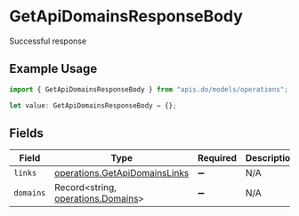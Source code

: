 # GetApiDomainsResponseBody

Successful response

## Example Usage

```typescript
import { GetApiDomainsResponseBody } from "apis.do/models/operations";

let value: GetApiDomainsResponseBody = {};
```

## Fields

| Field                                                                          | Type                                                                           | Required                                                                       | Description                                                                    |
| ------------------------------------------------------------------------------ | ------------------------------------------------------------------------------ | ------------------------------------------------------------------------------ | ------------------------------------------------------------------------------ |
| `links`                                                                        | [operations.GetApiDomainsLinks](../../models/operations/getapidomainslinks.md) | :heavy_minus_sign:                                                             | N/A                                                                            |
| `domains`                                                                      | Record<string, [operations.Domains](../../models/operations/domains.md)>       | :heavy_minus_sign:                                                             | N/A                                                                            |